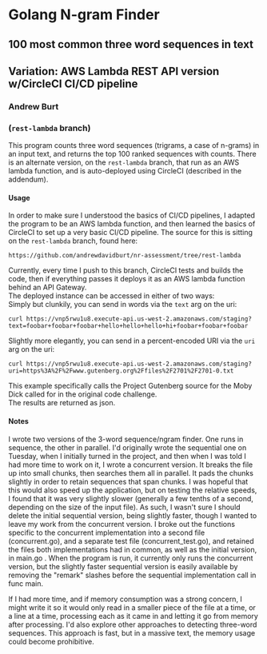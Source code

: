 # Golang N-gram Finder
## 100 most common three word sequences in text
## Variation: AWS Lambda REST API version w/CircleCI CI/CD pipeline

###  Andrew Burt
### (`rest-lambda` branch)

This program counts three word sequences (trigrams, a case of n-grams) in an input text, and returns the top 100 ranked sequences with counts.  There is an alternate version, on the `rest-lambda` branch, that run as an AWS lambda function, and is auto-deployed using CircleCI (described in the addendum).

#### Usage
In order to make sure I understood the basics of CI/CD pipelines, I adapted the program to be an AWS lambda function, and then learned the basics of CircleCI to set up a very basic CI/CD pipeline. The source for this is sitting on the `rest-lambda` branch, found here:  

`https://github.com/andrewdavidburt/nr-assessment/tree/rest-lambda`  

Currently, every time I push to this branch, CircleCI tests and builds the code, then if everything passes it deploys it as an AWS lambda function behind an API Gateway.  
The deployed instance can be accessed in either of two ways:  
Simply but clunkily, you can send in words via the `text` arg on the uri:  

`curl https://vnp5rwu1u8.execute-api.us-west-2.amazonaws.com/staging?text=foobar+foobar+foobar+hello+hello+hello+hi+foobar+foobar+foobar`  

Slightly more elegantly, you can send in a percent-encoded URI via the `uri` arg on the uri:  

`curl https://vnp5rwu1u8.execute-api.us-west-2.amazonaws.com/staging?uri=https%3A%2F%2Fwww.gutenberg.org%2Ffiles%2F2701%2F2701-0.txt`  

This example specifically calls the Project Gutenberg source for the Moby Dick called for in the original code challenge.  
The results are returned as json.  

#### Notes

I wrote two versions of the 3-word sequence/ngram finder. One runs in sequence, the other in parallel. I'd originally wrote the sequential one on Tuesday, when I initially turned in the project, and then when I was told I had more time to work on it, I wrote a concurrent version. It breaks the file up into small chunks, then searches them all in parallel. It pads the chunks slightly in order to retain sequences that span chunks. I was hopeful that this would also speed up the application, but on testing the relative speeds, I found that it was very slightly slower (generally a few tenths of a second, depending on the size of the input file). As such, I wasn't sure I should delete the initial sequential version, being slightly faster, though I wanted to leave my work from the concurrent version. I broke out the functions specific to the concurrent implementation into a second file (concurrent.go), and a separate test file (concurrent_test.go), and retained the files both implementations had in common, as well as the initial version, in main.go .  When the program is run, it currently only runs the concurrent version, but the slightly faster sequential version is easily available by removing the "remark" slashes before the sequential implementation call in func main.  

If I had more time, and if memory consumption was a strong concern, I might  write it so it would only read in a smaller piece of the file at a time, or a line at a time, processing each as it came in and letting it go from memory after processing. I'd also explore other approaches to detecting three-word sequences. This approach is fast, but in a massive text, the memory usage could become prohibitive.  
